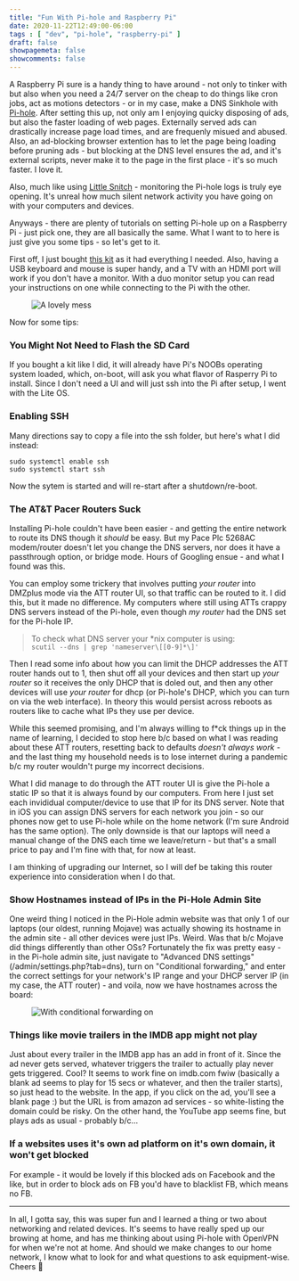 ```yaml
---
title: "Fun With Pi-hole and Raspberry Pi"
date: 2020-11-22T12:49:00-06:00
tags : [ "dev", "pi-hole", "raspberry-pi" ]
draft: false
showpagemeta: false
showcomments: false
---
```


A Raspberry Pi sure is a handy thing to have around - not only to tinker with but also when you need a 24/7 server on the cheap to do things like cron jobs, act as motions detectors - or in my case, make a DNS Sinkhole with [Pi-hole](https://pi-hole.net/). After setting this up, not only am I enjoying quicky disposing of ads, but also the faster loading of web pages. Externally served ads can drastically increase page load times, and are frequenly misued and abused. Also, an ad-blocking browser extention has to let the page being loading before pruning ads - but blocking at the DNS level ensures the ad, and it's external scripts, never make it to the page in the first place - it's so much faster. I love it. 

Also, much like using [Little Snitch](https://obdev.at/products/littlesnitch/index.html) - monitoring the Pi-hole logs is truly eye opening. It's unreal how much silent network activity you have going on with your computers and devices.

Anyways - there are plenty of tutorials on setting Pi-hole up on a Raspberry Pi - just pick one, they are all basically the same. What I want to to here is just give you some tips - so let's get to it.

First off, I just bought [this kit](https://www.amazon.com/gp/product/B07V9P2ZSB/ref=ppx_yo_dt_b_asin_title_o00_s00?ie=UTF8&th=1) as it had everything I needed. Also, having a USB keyboard and mouse is super handy, and a TV with an HDMI port will work if you don't have a monitor. With a duo monitor setup you can read your instructions on one while connecting to the Pi with the other. 

<figure class="">
  <picture>
    <source data-srcset="/img/pi-setup.webp" type="image/webp">
    <img data-src="/img/pi-setup.jpeg" alt="A lovely mess" class="lazyload">
  </picture>
</figure>

Now for some tips:

### You Might Not Need to Flash the SD Card ###
If you bought a kit like I did, it will already have Pi's NOOBs operating system loaded, which, on-boot, will ask you what flavor of Rasperry Pi to install. Since I don't need a UI and will just ssh into the Pi after setup, I went with the Lite OS. 

### Enabling SSH ###
Many directions say to copy a file into the ssh folder, but here's what I did instead:

```
sudo systemctl enable ssh
sudo systemctl start ssh
```
Now the sytem is started and will re-start after a shutdown/re-boot.

### The AT&T Pacer Routers Suck ###
Installing Pi-hole couldn't have been easier - and getting the entire network to route its DNS though it _should_ be easy. But my Pace Plc 5268AC modem/router doesn't let you change the DNS servers, nor does it have a passthrough option, or bridge mode. Hours of Googling ensue - and what I found was this.

You can employ some trickery that involves putting _your router_ into DMZplus mode via the ATT router UI, so that traffic can be routed to it. I did this, but it made no difference. My computers where still using ATTs crappy DNS servers instead of the Pi-hole, even though _my router_ had the DNS set for the Pi-hole IP.  

> To check what DNS server your *nix computer is using:<br>
 `scutil --dns | grep 'nameserver\[[0-9]*\]'`

Then I read some info about how you can limit the DHCP addresses the ATT router hands out to 1, then shut off all your devices and then start up _your router_ so it receives the only DHCP that is doled out, and then any other devices will use _your router_ for dhcp (or Pi-hole's DHCP, which you can turn on via the web interface). In theory this would persist across reboots as routers like to cache what IPs they use per device.

While this seemed promising, and I'm always willing to f*ck things up in the name of learning, I decided to stop here b/c based on what I was reading about these ATT routers, resetting back to defaults _doesn't always work_ - and the last thing my household needs is to lose internet during a pandemic b/c my router wouldn't purge my incorrect decisions. 

What I did manage to do through the ATT router UI is give the Pi-hole a static IP so that it is always found by our computers. From here I just set each invididual computer/device to use that IP for its DNS server. Note that in iOS you can assign DNS servers for each network you join - so our phones now get to use Pi-hole while on the home network (I'm sure Android has the same option). The only downside is that our laptops will need a manual change of the DNS each time we leave/return - but that's a small price to pay and I'm fine with that, for now at least. 

I am thinking of upgrading our Internet, so I will def be taking this router experience into consideration when I do that.

### Show Hostnames instead of IPs in the Pi-Hole Admin Site ###
One weird thing I noticed in the Pi-Hole admin website was that only 1 of our laptops (our oldest, running Mojave) was actually showing its hostname in the admin site - all other devices were just IPs. Weird. Was that b/c Mojave did things differently than other OSs? Fortunately the fix was pretty easy - in the Pi-hole admin site, just navigate to "Advanced DNS settings" (/admin/settings.php?tab=dns), turn on "Conditional forwarding," and enter the correct settings for your network's IP range and your DHCP server IP (in my case, the ATT router) - and voila, now we have hostnames across the board:

<figure class="">
  <picture>
    <source data-srcset="/img/with-conditional-forwarding.webp" type="image/webp">
    <img data-src="/img/with-conditional-forwarding.png" alt="With conditional forwarding on" class="lazyload">
  </picture>
</figure>

### Things like movie trailers in the IMDB app might not play ###
Just about every trailer in the IMDB app has an add in front of it. Since the ad never gets served, whatever triggers the trailer to actually play never gets triggered. Cool? It seems to work fine on imdb.com fwiw (basically a blank ad seems to play for 15 secs or whatever, and then the trailer starts), so just head to the website. In the app, if you click on the ad, you'll see a blank page :) but the URL is from amazon ad services - so white-listing the domain could be risky. On the other hand, the YouTube app seems fine, but plays ads as usual - probably b/c...

### If a websites uses it's own ad platform on it's own domain, it won't get blocked ###
For example - it would be lovely if this blocked ads on Facebook and the like, but in order to block ads on FB you'd have to blacklist FB, which means no FB. 

<hr/>

In all, I gotta say, this was super fun and I learned a thing or two about networking and related devices. It's seems to have really sped up our browing at home, and has me thinking about using Pi-hole with OpenVPN for when we're not at home. And should we make changes to our home network, I know what to look for and what questions to ask equipment-wise. Cheers 🍺